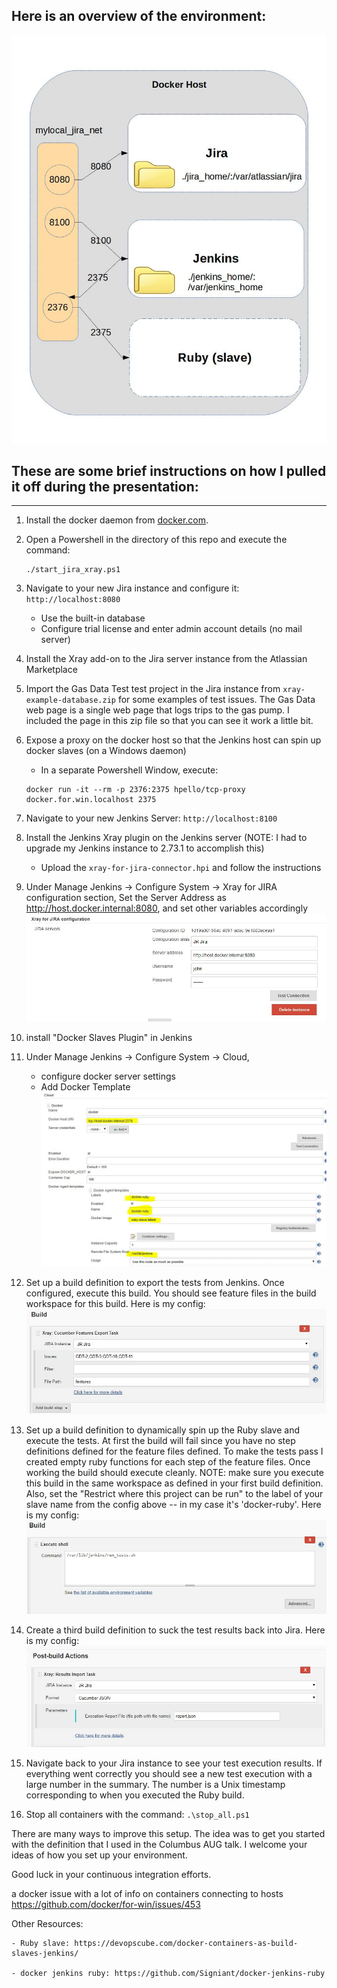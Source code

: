 
## Here is an overview of the environment:

![overview_diagram](./overview_diagram.jpg)

## These are some brief instructions on how I pulled it off during the presentation:
-----

1. Install the docker daemon from [docker.com](https://www.docker.com/get-started).
1. Open a Powershell in the directory of this repo and execute the command: 

    ```
    ./start_jira_xray.ps1
    ```

1. Navigate to your new Jira instance and configure it: `http://localhost:8080` 
	- Use the built-in database
	- Configure trial license and enter admin account details (no mail server)
1. Install the Xray add-on to the Jira server instance from the Atlassian Marketplace
1. Import the Gas Data Test test project in the Jira instance from `xray-example-database.zip` for some examples of test issues.  The Gas Data web page is a single web page that logs trips to the gas pump.  I included the page in this zip file so that you can see it work a little bit.
1. Expose a proxy on the docker host so that the Jenkins host can spin up docker slaves (on a Windows daemon)
    - In a separate Powershell Window, execute:
	
	```
	docker run -it --rm -p 2376:2375 hpello/tcp-proxy docker.for.win.localhost 2375
	```
	
1. Navigate to your new Jenkins Server: `http://localhost:8100`
1. Install the Jenkins Xray plugin on the Jenkins server (NOTE: I had to upgrade my Jenkins instance to 2.73.1 to accomplish this) 
	- Upload the `xray-for-jira-connector.hpi` and follow the instructions
1. Under Manage Jenkins -> Configure System -> Xray for JIRA configuration section, Set the Server Address as http://host.docker.internal:8080, and set other variables accordingly	![jira_jenkins_config](jira_jenkins_config.jpg)
1. install "Docker Slaves Plugin" in Jenkins
1. Under Manage Jenkins -> Configure System -> Cloud, 
	- configure docker server settings
	- Add Docker Template
	![jenkins_host_config](jenkins_host_config.jpg)
1. Set up a build definition to export the tests from Jenkins.  Once configured, execute this build.  You should see feature files in the build workspace for this build. Here is my config: ![build_def_1](./build_def_1.jpg)
1. Set up a build definition to dynamically spin up the Ruby slave and execute the tests.  At first the build will fail since you have no step definitions defined for the feature files defined.  To make the tests pass I created empty ruby functions for each step of the feature files.  Once working the build should execute cleanly.  NOTE: make sure you execute this build in the same workspace as defined in your first build definition.  Also, set the "Restrict where this project can be run" to the label of your slave name from the config above -- in my case it's 'docker-ruby'. Here is my config: ![build_def_2](build_def_2.jpg)
1. Create a third build definition to suck the test results back into Jira.  Here is my config: ![build_def_3](build_def_3.jpg) 
1. Navigate back to your Jira instance to see your test execution results.  If everything went correctly you should see a new test execution with a large number in the summary.  The number is a Unix timestamp corresponding to when you executed the Ruby build.  
1. Stop all containers with the command: `.\stop_all.ps1`

There are many ways to improve this setup.  The idea was to get you started with the definition that I used in the Columbus AUG talk.  I welcome your ideas of how you set up your environment.

Good luck in your continuous integration efforts.

a docker issue with a lot of info on containers connecting to hosts
https://github.com/docker/for-win/issues/453

Other Resources:

	- Ruby slave: https://devopscube.com/docker-containers-as-build-slaves-jenkins/

	- docker jenkins ruby: https://github.com/Signiant/docker-jenkins-ruby

